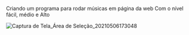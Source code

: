 Criando um programa para rodar músicas em página da web
Com o nível fácil, médio e Alto

![Captura de Tela_Área de Seleção_20210506173048](https://user-images.githubusercontent.com/56509129/117362099-3c4b7080-ae91-11eb-93c4-248b58485579.png)
